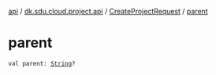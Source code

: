 [api](../../index.md) / [dk.sdu.cloud.project.api](../index.md) / [CreateProjectRequest](index.md) / [parent](./parent.md)

# parent

`val parent: `[`String`](https://kotlinlang.org/api/latest/jvm/stdlib/kotlin/-string/index.html)`?`